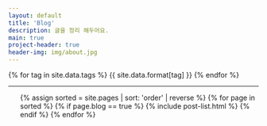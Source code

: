 ```yaml
---
layout: default
title: 'Blog'
description: 글을 정리 해두어요.
main: true
project-header: true
header-img: img/about.jpg
---
```


<div>
{% for tag in site.data.tags %}
<span class="tag" id="tagtest" data-tag="{{tag}}">
{{ site.data.format[tag] }}
</span>
{% endfor %}
</div>
<hr>

<ul class="catalogue">
{% assign sorted = site.pages | sort: 'order' | reverse %}
{% for page in sorted %}
{% if page.blog == true %}
{% include post-list.html %}
{% endif %}
{% endfor %}
</ul>

